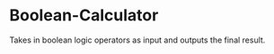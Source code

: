 Boolean-Calculator
==================

Takes in boolean logic operators as input and outputs the final result.
